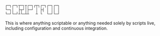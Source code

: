 ```
┌─┐┌─┐┬─┐┬┌─┐┌┬┐┌─┐┌─┐┌─┐
└─┐│  ├┬┘│├─┘ │ ├┤ │ ││ │
└─┘└─┘┴└─┴┴   ┴ └  └─┘└─┘
```

This is where anything scriptable or anything needed solely by scripts live,
including configuration and continuous integration.
